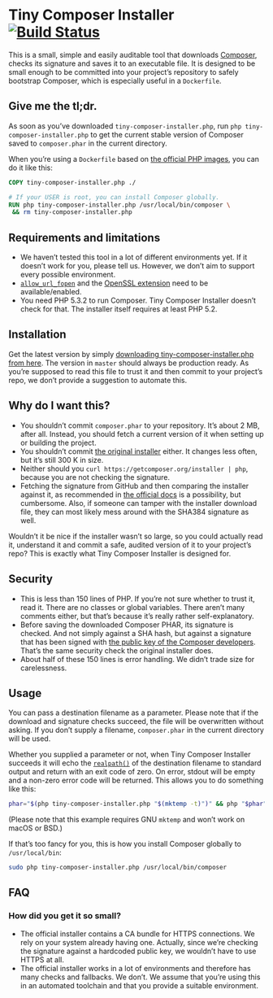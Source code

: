 # Tiny Composer Installer [![Build Status](https://travis-ci.org/fastbill/tiny-composer-installer.svg?branch=master)](https://travis-ci.org/fastbill/tiny-composer-installer)

This is a small, simple and easily auditable tool that downloads [Composer](https://getcomposer.org/), checks its signature and saves it to an executable file. It is designed to be small enough to be committed into your project’s repository to safely bootstrap Composer, which is especially useful in a `Dockerfile`.

## Give me the tl;dr.

As soon as you’ve downloaded `tiny-composer-installer.php`, run `php tiny-composer-installer.php` to get the current stable version of Composer saved to `composer.phar` in the current directory.

When you’re using a `Dockerfile` based on [the official PHP images](https://hub.docker.com/_/php/), you can do it like this:

```dockerfile
COPY tiny-composer-installer.php ./

# If your USER is root, you can install Composer globally.
RUN php tiny-composer-installer.php /usr/local/bin/composer \
 && rm tiny-composer-installer.php
```

## Requirements and limitations

* We haven’t tested this tool in a lot of different environments yet. If it doesn’t work for you, please tell us. However, we don’t aim to support every possible environment.
* [`allow_url_fopen`](https://secure.php.net/manual/en/filesystem.configuration.php#ini.allow-url-fopen) and the [OpenSSL extension](https://secure.php.net/manual/en/book.openssl.php) need to be available/enabled.
* You need PHP 5.3.2 to run Composer. Tiny Composer Installer doesn’t check for that. The installer itself requires at least PHP 5.2.

## Installation

Get the latest version by simply [downloading tiny-composer-installer.php from here](https://raw.githubusercontent.com/fastbill/tiny-composer-installer/master/tiny-composer-installer.php). The version in `master` should always be production ready. As you’re supposed to read this file to trust it and then commit to your project’s repo, we don’t provide a suggestion to automate this.

## Why do I want this?

* You shouldn’t commit `composer.phar` to your repository. It’s about 2 MB, after all. Instead, you should fetch a current version of it when setting up or building the project.
* You shouldn’t commit [the original installer](https://getcomposer.org/download/) either. It changes less often, but it’s still 300 K in size.
* Neither should you `curl https://getcomposer.org/installer | php`, because you are not checking the signature.
* Fetching the signature from GitHub and then comparing the installer against it, as recommended in [the official docs](https://getcomposer.org/doc/faqs/how-to-install-composer-programmatically.md) is a possibility, but cumbersome. Also, if someone can tamper with the installer download file, they can most likely mess around with the SHA384 signature as well.

Wouldn’t it be nice if the installer wasn’t so large, so you could actually read it, understand it and commit a safe, audited version of it to your project’s repo? This is exactly what Tiny Composer Installer is designed for.

## Security

* This is less than 150 lines of PHP. If you’re not sure whether to trust it, read it. There are no classes or global variables. There aren’t many comments either, but that’s because it’s really rather self-explanatory.
* Before saving the downloaded Composer PHAR, its signature is checked. And not simply against a SHA hash, but against a signature that has been signed with [the public key of the Composer developers](https://composer.github.io/pubkeys.html). That’s the same security check the original installer does.
* About half of these 150 lines is error handling. We didn’t trade size for carelessness.

## Usage

You can pass a destination filename as a parameter. Please note that if the download and signature checks succeed, the file will be overwritten without asking. If you don’t supply a filename, `composer.phar` in the current directory will be used.

Whether you supplied a parameter or not, when Tiny Composer Installer succeeds it will echo the [`realpath()`](https://secure.php.net/manual/en/function.realpath.php) of the destination filename to standard output and return with an exit code of zero. On error, stdout will be empty and a non-zero error code will be returned. This allows you to do something like this:

```bash
phar="$(php tiny-composer-installer.php "$(mktemp -t)")" && php "$phar" install && rm "$phar"
```

(Please note that this example requires GNU `mktemp` and won’t work on macOS or BSD.)

If that’s too fancy for you, this is how you install Composer globally to `/usr/local/bin`:

```bash
sudo php tiny-composer-installer.php /usr/local/bin/composer
```

## FAQ

### How did you get it so small?

* The official installer contains a CA bundle for HTTPS connections. We rely on your system already having one. Actually, since we’re checking the signature against a hardcoded public key, we wouldn’t have to use HTTPS at all.
* The official installer works in a lot of environments and therefore has many checks and fallbacks. We don’t. We assume that you’re using this in an automated toolchain and that you provide a suitable environment.
